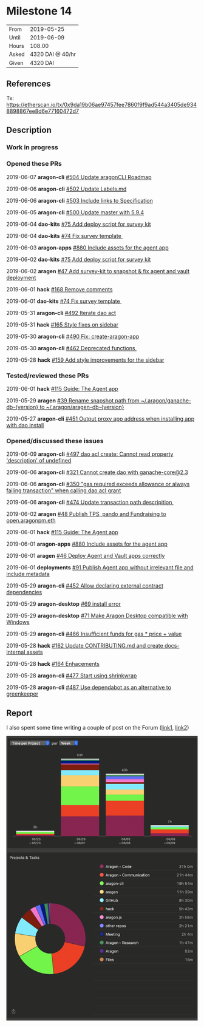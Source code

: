 # Milestone 14

|       |                  |
| ----- | ---------------- |
| From  | 2019-05-25       |
| Until | 2019-06-09       |
| Hours | 108.00           |
| Asked | 4320 DAI @ 40/hr |
| Given | 4320 DAI         |

## References

Tx: <https://etherscan.io/tx/0x9da19b06ae97457fee7860f9f9ad544a3405de9348898867ee8d6e77160472d7>

## Description

### Work in progress

### Opened these PRs

2019-06-07 **aragon-cli** [#504 Update aragonCLI Roadmap](https://github.com/aragon/aragon-cli/pull/504)

2019-06-06 **aragon-cli** [#502 Update Labels.md](https://github.com/aragon/aragon-cli/pull/502)

2019-06-06 **aragon-cli** [#503 Include links to Specification](https://github.com/aragon/aragon-cli/pull/503)

2019-06-05 **aragon-cli** [#500 Update master with 5.9.4](https://github.com/aragon/aragon-cli/pull/500)

2019-06-04 **dao-kits** [#75 Add deploy script for survey kit](https://github.com/aragon/dao-kits/pull/75)

2019-06-04 **dao-kits** [#74 Fix survey template ](https://github.com/aragon/dao-kits/pull/74)

2019-06-03 **aragon-apps** [#880 Include assets for the agent app](https://github.com/aragon/aragon-apps/pull/880)

2019-06-02 **dao-kits** [#75 Add deploy script for survey kit](https://github.com/aragon/dao-kits/pull/75)

2019-06-02 **aragen** [#47 Add survey-kit to snapshot & fix agent and vault deployment](https://github.com/aragon/aragen/pull/47)

2019-06-01 **hack** [#168 Remove comments](https://github.com/aragon/hack/pull/168)

2019-06-01 **dao-kits** [#74 Fix survey template ](https://github.com/aragon/dao-kits/pull/74)

2019-05-31 **aragon-cli** [#492 Iterate dao act](https://github.com/aragon/aragon-cli/pull/492)

2019-05-31 **hack** [#165 Style fixes on sidebar](https://github.com/aragon/hack/pull/165)

2019-05-30 **aragon-cli** [#490 Fix: create-aragon-app](https://github.com/aragon/aragon-cli/pull/490)

2019-05-30 **aragon-cli** [#462 Deprecated functions ](https://github.com/aragon/aragon-cli/pull/462)

2019-05-28 **hack** [#159 Add style improvements for the sidebar](https://github.com/aragon/hack/pull/159)

### Tested/reviewed these PRs

2019-06-01 **hack** [#115 Guide: The Agent app](https://github.com/aragon/hack/issues/115)

2019-05-29 **aragen** [#39 Rename snapshot path from ~/.aragon/ganache-db-{version} to ~/.aragon/aragen-db-{version}](https://github.com/aragon/aragen/issues/39)

2019-05-27 **aragon-cli** [#451 Output proxy app address when installing app with dao install](https://github.com/aragon/aragon-cli/issues/451)

### Opened/discussed these issues

2019-06-09 **aragon-cli** [#497 dao acl create: Cannot read property 'description' of undefined](https://github.com/aragon/aragon-cli/issues/497)

2019-06-06 **aragon-cli** [#321 Cannot create dao with ganache-core@2.3](https://github.com/aragon/aragon-cli/issues/321)

2019-06-06 **aragon-cli** [#350 "gas required exceeds allowance or always failing transaction" when calling dao acl grant](https://github.com/aragon/aragon-cli/issues/350)

2019-06-06 **aragon-cli** [#474 Update transaction path descripition ](https://github.com/aragon/aragon-cli/issues/474)

2019-06-02 **aragen** [#48 Publish TPS, pando and Fundraising to open.aragonpm.eth](https://github.com/aragon/aragen/issues/48)

2019-06-01 **hack** [#115 Guide: The Agent app](https://github.com/aragon/hack/issues/115)

2019-06-01 **aragon-apps** [#880 Include assets for the agent app](https://github.com/aragon/aragon-apps/pull/880)

2019-06-01 **aragen** [#46 Deploy Agent and Vault apps correctly](https://github.com/aragon/aragen/issues/46)

2019-06-01 **deployments** [#91 Publish Agent app without irrelevant file and include metadata](https://github.com/aragon/deployments/issues/91)

2019-05-29 **aragon-cli** [#452 Allow declaring external contract dependencies](https://github.com/aragon/aragon-cli/issues/452)

2019-05-29 **aragon-desktop** [#69 install error](https://github.com/aragon/aragon-desktop/issues/69)

2019-05-29 **aragon-desktop** [#71 Make Aragon Desktop compatible with Windows](https://github.com/aragon/aragon-desktop/issues/71)

2019-05-29 **aragon-cli** [#466 Insufficient funds for gas \* price + value](https://github.com/aragon/aragon-cli/issues/466)

2019-05-28 **hack** [#162 Update CONTRIBUTING.md and create docs-internal assets](https://github.com/aragon/hack/pull/162)

2019-05-28 **hack** [#164 Enhacements](https://github.com/aragon/hack/pull/164)

2019-05-28 **aragon-cli** [#477 Start using shrinkwrap](https://github.com/aragon/aragon-cli/issues/477)

2019-05-28 **aragon-cli** [#487 Use dependabot as an alternative to greenkeeper](https://github.com/aragon/aragon-cli/issues/487)

## Report

I also spent some time writing a couple of post on the Forum ([link1](https://forum.aragon.org/t/experimenting-with-bounties-using-the-projects-app/1016/7), [link2](https://forum.aragon.org/t/test-organization-for-decentralizing-aragonpm-eth-agp-28/1029))

![Time-tracking report](assets/milestone14-timing-report.png)
